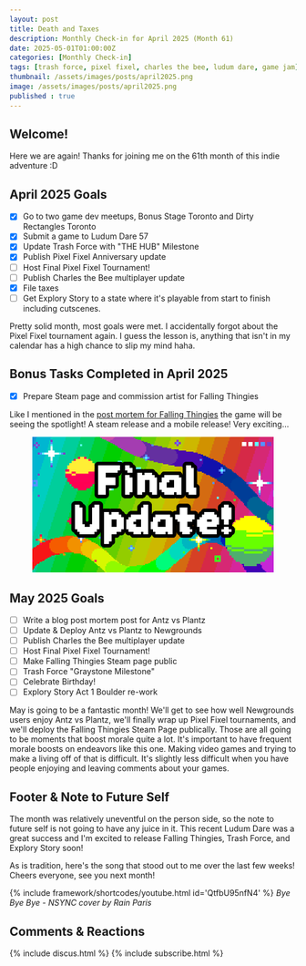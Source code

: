 ```yaml
---
layout: post
title: Death and Taxes
description: Monthly Check-in for April 2025 (Month 61)
date: 2025-05-01T01:00:00Z
categories: [Monthly Check-in]
tags: [trash force, pixel fixel, charles the bee, ludum dare, game jam]
thumbnail: /assets/images/posts/april2025.png
image: /assets/images/posts/april2025.png
published : true
---
```


## Welcome!
Here we are again! Thanks for joining me on the 61th month of this indie adventure :D 

## April 2025 Goals 
  - [x] Go to two game dev meetups, Bonus Stage Toronto and Dirty Rectangles Toronto
  - [x] Submit a game to Ludum Dare 57
  - [x] Update Trash Force with "THE HUB" Milestone
  - [x] Publish Pixel Fixel Anniversary update
  - [ ] Host Final Pixel Fixel Tournament!
  - [ ] Publish Charles the Bee multiplayer update
  - [x] File taxes
  - [ ] Get Explory Story to a state where it's playable from start to finish including cutscenes.

  Pretty solid month, most goals were met. I accidentally forgot about the Pixel Fixel tournament again. I guess the lesson is, anything that isn't in my calendar has a high chance to slip my mind haha.
 

## Bonus Tasks Completed in April 2025
  - [x] Prepare Steam page and commission artist for Falling Thingies

  Like I mentioned in the [post mortem for Falling Thingies](/blog/2025-03-15-Falling-Thingies-Post-Mortem/#:~:text=Based%20on%20the,keep%20you%20posted!) the game will be seeing the spotlight! A steam release and a mobile release! Very exciting...

  <figure style="text-align: center;">
  <img src="/assets/images/posts/pixelfixelfinal.png" alt="Final Update for Pixel Fixel">
  </figure> 
 
## May 2025 Goals 
  - [ ] Write a blog post mortem post for Antz vs Plantz
  - [ ] Update & Deploy Antz vs Plantz to Newgrounds
  - [ ] Publish Charles the Bee multiplayer update
  - [ ] Host Final Pixel Fixel Tournament!
  - [ ] Make Falling Thingies Steam page public
  - [ ] Trash Force "Graystone Milestone"
  - [ ] Celebrate Birthday!
  - [ ] Explory Story Act 1 Boulder re-work

  May is going to be a fantastic month! We'll get to see how well Newgrounds users enjoy Antz vs Plantz, we'll finally wrap up Pixel Fixel tournaments, and we'll deploy the Falling Thingies Steam Page publically. Those are all going to be moments that boost morale quite a lot. It's important to have frequent morale boosts on endeavors like this one. Making video games and trying to make a living off of that is difficult. It's slightly less difficult when you have people enjoying and leaving comments about your games.

## Footer & Note to Future Self
The month was relatively uneventful on the person side, so the note to future self is not going to have any juice in it. This recent Ludum Dare was a great success and I'm excited to release Falling Thingies, Trash Force, and Explory Story soon!

As is tradition, here's the song that stood out to me over the last few weeks! Cheers everyone, see you next month!

{% include framework/shortcodes/youtube.html id='QtfbU95nfN4' %}
_Bye Bye Bye - NSYNC cover by Rain Paris_

## Comments & Reactions

{% include discus.html %}
{% include subscribe.html %}